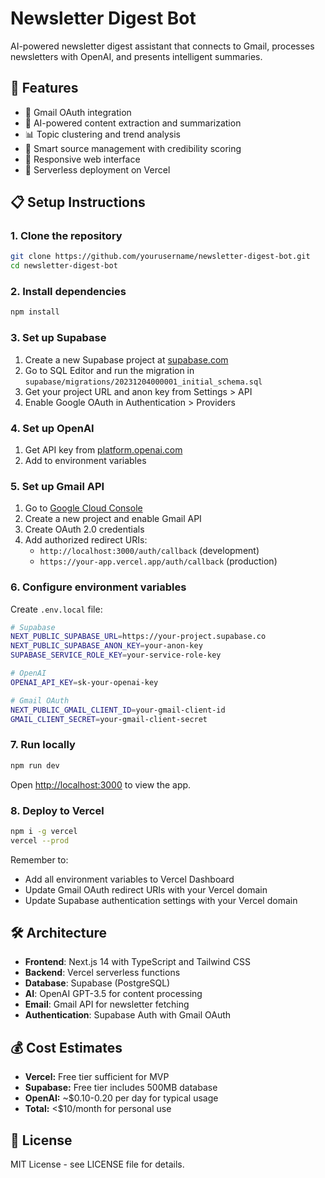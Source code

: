 # Newsletter Digest Bot

AI-powered newsletter digest assistant that connects to Gmail, processes newsletters with OpenAI, and presents intelligent summaries.

## 🚀 Features

- 🔐 Gmail OAuth integration
- 🤖 AI-powered content extraction and summarization  
- 📊 Topic clustering and trend analysis
- 🎯 Smart source management with credibility scoring
- 📱 Responsive web interface
- 🚀 Serverless deployment on Vercel

## 📋 Setup Instructions

### 1. Clone the repository
```bash
git clone https://github.com/yourusername/newsletter-digest-bot.git
cd newsletter-digest-bot
```

### 2. Install dependencies
```bash
npm install
```

### 3. Set up Supabase
1. Create a new Supabase project at [supabase.com](https://supabase.com)
2. Go to SQL Editor and run the migration in `supabase/migrations/20231204000001_initial_schema.sql`
3. Get your project URL and anon key from Settings > API
4. Enable Google OAuth in Authentication > Providers

### 4. Set up OpenAI
1. Get API key from [platform.openai.com](https://platform.openai.com)
2. Add to environment variables

### 5. Set up Gmail API
1. Go to [Google Cloud Console](https://console.cloud.google.com)
2. Create a new project and enable Gmail API
3. Create OAuth 2.0 credentials
4. Add authorized redirect URIs:
   - `http://localhost:3000/auth/callback` (development)
   - `https://your-app.vercel.app/auth/callback` (production)

### 6. Configure environment variables
Create `.env.local` file:

```bash
# Supabase
NEXT_PUBLIC_SUPABASE_URL=https://your-project.supabase.co
NEXT_PUBLIC_SUPABASE_ANON_KEY=your-anon-key
SUPABASE_SERVICE_ROLE_KEY=your-service-role-key

# OpenAI
OPENAI_API_KEY=sk-your-openai-key

# Gmail OAuth
NEXT_PUBLIC_GMAIL_CLIENT_ID=your-gmail-client-id
GMAIL_CLIENT_SECRET=your-gmail-client-secret
```

### 7. Run locally
```bash
npm run dev
```

Open [http://localhost:3000](http://localhost:3000) to view the app.

### 8. Deploy to Vercel
```bash
npm i -g vercel
vercel --prod
```

Remember to:
- Add all environment variables to Vercel Dashboard
- Update Gmail OAuth redirect URIs with your Vercel domain
- Update Supabase authentication settings with your Vercel domain

## 🛠 Architecture

- **Frontend**: Next.js 14 with TypeScript and Tailwind CSS
- **Backend**: Vercel serverless functions
- **Database**: Supabase (PostgreSQL)
- **AI**: OpenAI GPT-3.5 for content processing
- **Email**: Gmail API for newsletter fetching
- **Authentication**: Supabase Auth with Gmail OAuth

## 💰 Cost Estimates

- **Vercel:** Free tier sufficient for MVP
- **Supabase:** Free tier includes 500MB database
- **OpenAI:** ~$0.10-0.20 per day for typical usage
- **Total:** <$10/month for personal use

## 📝 License

MIT License - see LICENSE file for details.